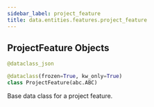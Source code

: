 ```yaml
---
sidebar_label: project_feature
title: data.entities.features.project_feature
---
```


## ProjectFeature Objects

```python
@dataclass_json

@dataclass(frozen=True, kw_only=True)
class ProjectFeature(abc.ABC)
```

Base data class for a project feature.

